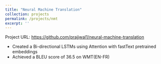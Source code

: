 ```yaml
---
title: "Neural Machine Translation"
collection: projects
permalink: /projects/nmt
excerpt: ''
---
```


Project URL: https://github.com/prajjwal1/neural-machine-translation

- Created a Bi-directional LSTMs using Attention with fastText pretrained embeddings
- Achieved a BLEU score of 36.5 on WMT(EN-FR)